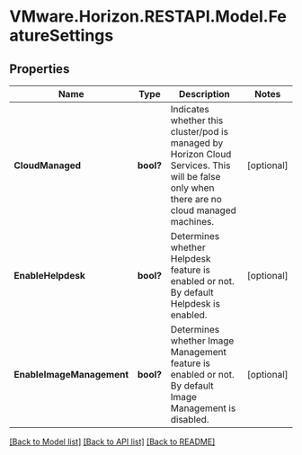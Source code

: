# VMware.Horizon.RESTAPI.Model.FeatureSettings
## Properties

Name | Type | Description | Notes
------------ | ------------- | ------------- | -------------
**CloudManaged** | **bool?** | Indicates whether this cluster/pod is managed by Horizon Cloud Services. This will be false only when there are no cloud managed machines. | [optional] 
**EnableHelpdesk** | **bool?** | Determines whether Helpdesk feature is enabled or not. By default Helpdesk is enabled. | [optional] 
**EnableImageManagement** | **bool?** | Determines whether Image Management feature is enabled or not. By default Image Management is disabled. | [optional] 

[[Back to Model list]](../README.md#documentation-for-models) [[Back to API list]](../README.md#documentation-for-api-endpoints) [[Back to README]](../README.md)

